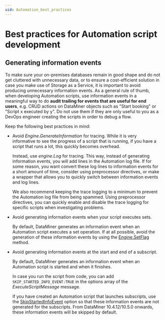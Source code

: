 ```yaml
---
uid: Automation_best_practices
---
```


# Best practices for Automation script development

## Generating information events

To make sure your on-premises databases remain in good shape and do not get cluttered with unnecessary data, or to ensure a cost-efficient solution in case you make use of Storage as a Service, it is important to avoid producing unnecessary information events. As a general rule of thumb, when developing Automation scripts, use information events in a meaningful way to do **audit trailing for events that are useful for end users**, e.g. CRUD actions on DataMiner objects such as "Start booking" or "Script x executed by y". Do not use them if they are only useful to you as a DevOps engineer creating the scripts in order to debug a flow.

Keep the following best practices in mind:

- Avoid *Engine.GenerateInformation* for tracing. While it is very informative to see the progress of a script that is running, if you have a script that runs a lot, this quickly becomes overhead.

  Instead, use *engine.Log* for tracing. This way, instead of generating information events, you will add lines in the Automation log file. If for some reason, you want convert these log lines to information events for a short amount of time, consider using preprocessor directives, or make a wrapper that allows you to quickly switch between information events and log lines.

  We also recommend keeping the trace logging to a minimum to prevent the Automation log file from being spammed. Using preprocessor directives, you can quickly enable and disable the trace logging for specific scripts when investigating problems.

- Avoid generating information events when your script executes sets.

  By default, DataMiner generates an information event when an Automation script executes a set operation. If at all possible, avoid the generation of these information events by using the [Engine.SetFlag](xref:Skyline.DataMiner.Automation.Engine.SetFlag(Skyline.DataMiner.Automation.RunTimeFlags)) method.

- Avoid generating information events at the start and end of a subscript.

  By default, DataMiner generates an information event when an Automation script is started and when it finishes.

  In case you run the script from code, you can add `SKIP_STARTED_INFO_EVENT:TRUE` in the options array of the *ExecuteScriptMessage* message.

  If you have created an Automation script that launches subscripts, use the [SkipStartedInfoEvent](xref:Skyline.DataMiner.Automation.SubScriptOptions.SkipStartedInfoEvent) option so that these information events are not generated for the subscripts. From DataMiner 10.4.12/10.5.0 onwards, these information events will be skipped by default. <!-- RN 40867 -->
